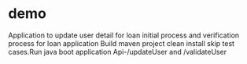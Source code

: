 # demo
Application to update user detail for loan initial process and verification process for loan application
Build maven project clean install skip test cases.Run java boot application 
Api-/updateUser  and /validateUser

